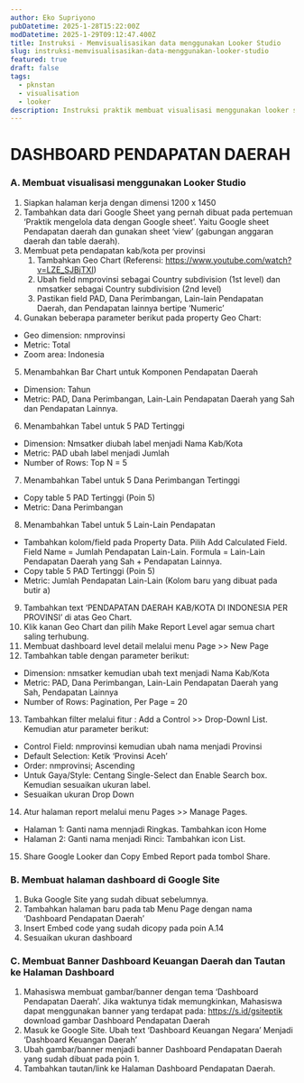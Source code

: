 ```yaml
---
author: Eko Supriyono
pubDatetime: 2025-1-28T15:22:00Z
modDatetime: 2025-1-29T09:12:47.400Z
title: Instruksi - Memvisualisasikan data menggunakan Looker Studio
slug: instruksi-memvisualisasikan-data-menggunakan-looker-studio
featured: true
draft: false
tags:
  - pknstan
  - visualisation
  - looker
description: Instruksi praktik membuat visualisasi menggunakan looker studio
---
```


# DASHBOARD PENDAPATAN DAERAH

### A. Membuat visualisasi menggunakan Looker Studio

1. Siapkan halaman kerja dengan dimensi 1200 x 1450
2. Tambahkan data dari Google Sheet yang pernah dibuat pada pertemuan ‘Praktik mengelola data dengan Google sheet’. Yaitu Google sheet Pendapatan daerah dan gunakan sheet ‘view’ (gabungan anggaran daerah dan table daerah).
3. Membuat peta pendapatan kab/kota per provinsi
   1. Tambahkan Geo Chart (Referensi: https://www.youtube.com/watch?v=LZE_SJBjTXI)
   2. Ubah field nmprovinsi sebagai Country subdivision (1st level) dan nmsatker sebagai Country subdivision (2nd level)
   3. Pastikan field PAD, Dana Perimbangan, Lain-lain Pendapatan Daerah, dan Pendapatan lainnya bertipe ‘Numeric’
4. Gunakan beberapa parameter berikut pada property Geo Chart:

- Geo dimension: nmprovinsi
- Metric: Total
- Zoom area: Indonesia

5. Menambahkan Bar Chart untuk Komponen Pendapatan Daerah

- Dimension: Tahun
- Metric: PAD, Dana Perimbangan, Lain-Lain Pendapatan Daerah yang Sah dan Pendapatan Lainnya.

6. Menambahkan Tabel untuk 5 PAD Tertinggi

- Dimension: Nmsatker diubah label menjadi Nama Kab/Kota
- Metric: PAD ubah label menjadi Jumlah
- Number of Rows: Top N = 5

7. Menambahkan Tabel untuk 5 Dana Perimbangan Tertinggi

- Copy table 5 PAD Tertinggi (Poin 5)
- Metric: Dana Perimbangan

8. Menambahkan Tabel untuk 5 Lain-Lain Pendapatan

- Tambahkan kolom/field pada Property Data. Pilih Add Calculated Field. Field Name = Jumlah Pendapatan Lain-Lain. Formula = Lain-Lain Pendapatan Daerah yang Sah + Pendapatan Lainnya.
- Copy table 5 PAD Tertinggi (Poin 5)
- Metric: Jumlah Pendapatan Lain-Lain (Kolom baru yang dibuat pada butir a)

9. Tambahkan text ‘PENDAPATAN DAERAH KAB/KOTA DI INDONESIA PER PROVINSI’ di atas Geo Chart.
10. Klik kanan Geo Chart dan pilih Make Report Level agar semua chart saling terhubung.
11. Membuat dashboard level detail melalui menu Page >> New Page
12. Tambahkan table dengan parameter berikut:

- Dimension: nmsatker kemudian ubah text menjadi Nama Kab/Kota
- Metric: PAD, Dana Perimbangan, Lain-Lain Pendapatan Daerah yang Sah, Pendapatan Lainnya
- Number of Rows: Pagination, Per Page = 20

13. Tambahkan filter melalui fitur : Add a Control >> Drop-Downl List. Kemudian atur parameter berikut:

- Control Field: nmprovinsi kemudian ubah nama menjadi Provinsi
- Default Selection: Ketik ‘Provinsi Aceh’
- Order: nmprovinsi; Ascending
- Untuk Gaya/Style: Centang Single-Select dan Enable Search box. Kemudian sesuaikan ukuran label.
- Sesuaikan ukuran Drop Down

14. Atur halaman report melalui menu Pages >> Manage Pages.

- Halaman 1: Ganti nama mennjadi Ringkas. Tambahkan icon Home
- Halaman 2: Ganti nama menjadi Rinci: Tambahkan icon List.

15. Share Google Looker dan Copy Embed Report pada tombol Share.

### B. Membuat halaman dashboard di Google Site

1. Buka Google Site yang sudah dibuat sebelumnya.
2. Tambahkan halaman baru pada tab Menu Page dengan nama ‘Dashboard Pendapatan Daerah’
3. Insert Embed code yang sudah dicopy pada poin A.14
4. Sesuaikan ukuran dashboard

### C. Membuat Banner Dashboard Keuangan Daerah dan Tautan ke Halaman Dashboard

1. Mahasiswa membuat gambar/banner dengan tema ‘Dashboard Pendapatan Daerah’. Jika waktunya tidak memungkinkan, Mahasiswa dapat menggunakan banner yang terdapat pada: https://s.id/gsiteptik download gambar Dashboard Pendapatan Daerah
2. Masuk ke Google Site. Ubah text ‘Dashboard Keuangan Negara’ Menjadi ‘Dashboard Keuangan Daerah’
3. Ubah gambar/banner menjadi banner Dashboard Pendapatan Daerah yang sudah dibuat pada poin 1.
4. Tambahkan tautan/link ke Halaman Dashboard Pendapatan Daerah.
